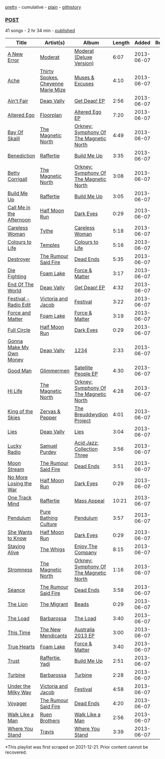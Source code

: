 [pretty](/playlists/pretty/1OhJNFdK6FhLToiHmx7abI.md) - cumulative - [plain](/playlists/plain/1OhJNFdK6FhLToiHmx7abI) - [githistory](https://github.githistory.xyz/mackorone/spotify-playlist-archive/blob/main/playlists/plain/1OhJNFdK6FhLToiHmx7abI)

### [POST](https://open.spotify.com/playlist/1OhJNFdK6FhLToiHmx7abI)

> 

41 songs - 2 hr 34 min - [published](https://open.spotify.com/playlist/0Ib4iIXyKrveWODgQinaSO)

| Title | Artist(s) | Album | Length | Added | Removed |
|---|---|---|---|---|---|
| [A New Error](https://open.spotify.com/track/6OGRM4MAOlyOdhHuX0OJ6P) | [Moderat](https://open.spotify.com/artist/2exkZbmNqMKnT8LRWuxWgy) | [Moderat \(Deluxe Version\)](https://open.spotify.com/album/1FAgdEJ056QYPVEP755mE3) | 6:07 | 2013-06-07 |  |
| [Ache](https://open.spotify.com/track/0ycyU8f8WI928fIWSqLKlg) | [Thirty Spokes](https://open.spotify.com/artist/1tqNyTGvpObEZe7mrNfSf9), [Cheyenne Marie Mize](https://open.spotify.com/artist/5GqSLrKrvXqNQEjJfEYyg3) | [Muses & Excuses](https://open.spotify.com/album/6BbGsH9dwF9BZFxrEDg6xA) | 4:10 | 2013-06-07 |  |
| [Ain't Fair](https://open.spotify.com/track/5HGGY6h7dPTx7377cpsOZy) | [Deap Vally](https://open.spotify.com/artist/1NsvfeRzexfHjhUGqWrULl) | [Get Deap! EP](https://open.spotify.com/album/2xMmN0zsiGvG6M847oIPyn) | 2:56 | 2013-06-07 |  |
| [Altered Ego](https://open.spotify.com/track/2PLrNMZfxoe799PYCMir7u) | [Floorplan](https://open.spotify.com/artist/0RBnTX5xoVa1bDYt9Qbies) | [Altered Ego EP](https://open.spotify.com/album/4fbg1vlZ3XeFc1lfTfNYfb) | 7:20 | 2013-06-07 |  |
| [Bay Of Skaill](https://open.spotify.com/track/1wU8wVNHj6dLThLtzF0B90) | [The Magnetic North](https://open.spotify.com/artist/7kDENNLAOgnizz0fgUB6PX) | [Orkney: Symphony Of The Magnetic North](https://open.spotify.com/album/2sO3ITzbEmALfoRLTQOhQk) | 4:49 | 2013-06-07 |  |
| [Benediction](https://open.spotify.com/track/1fQcNoxSkB8jZn3fbSZd24) | [Raffertie](https://open.spotify.com/artist/5UExdZdyiChMTvMm0nATlp) | [Build Me Up](https://open.spotify.com/album/7d6F3wNa6UqrsPHE0YPrV4) | 3:35 | 2013-06-07 |  |
| [Betty Corrigall](https://open.spotify.com/track/2hqlTy6qjYfIyEav2Bts5C) | [The Magnetic North](https://open.spotify.com/artist/7kDENNLAOgnizz0fgUB6PX) | [Orkney: Symphony Of The Magnetic North](https://open.spotify.com/album/2sO3ITzbEmALfoRLTQOhQk) | 3:08 | 2013-06-07 |  |
| [Build Me Up](https://open.spotify.com/track/7ztgoEN6prk2CRZcZ8fACR) | [Raffertie](https://open.spotify.com/artist/5UExdZdyiChMTvMm0nATlp) | [Build Me Up](https://open.spotify.com/album/7d6F3wNa6UqrsPHE0YPrV4) | 3:05 | 2013-06-07 |  |
| [Call Me in the Afternoon](https://open.spotify.com/track/6MYM316fEnoXjG93Ga3l1L) | [Half Moon Run](https://open.spotify.com/artist/3ceQN2NVlLg1hgTzljDE4n) | [Dark Eyes](https://open.spotify.com/album/61f3wyDLcmz4Red83KWaAG) | 0:29 | 2013-06-07 |  |
| [Careless Woman](https://open.spotify.com/track/2NKefbyaKdUVCYJLAlaw50) | [Tythe](https://open.spotify.com/artist/3iul5MO9XpmV7E2G9uVoER) | [Careless Woman](https://open.spotify.com/album/4x6OM54B2dPWbj5r4iYot3) | 5:18 | 2013-06-07 |  |
| [Colours to Life](https://open.spotify.com/track/5NM5JuRUbMH5pNf82o6UZ7) | [Temples](https://open.spotify.com/artist/4ogwGU9VPWrnVBs1GEwZVV) | [Colours to Life](https://open.spotify.com/album/3BHnYX23pp5jReGw1AGwLr) | 5:16 | 2013-06-07 |  |
| [Destroyer](https://open.spotify.com/track/48nTLbUtQ0Csvyr6Rscyt2) | [The Rumour Said Fire](https://open.spotify.com/artist/6WwzrdpJKQcGbMpHJfSTWj) | [Dead Ends](https://open.spotify.com/album/7zaQnKMpvdFcuSFBBY6qnr) | 5:35 | 2013-06-07 |  |
| [Die Fighting](https://open.spotify.com/track/2CdKvgNRJNJW9GUNnYJjUm) | [Foam Lake](https://open.spotify.com/artist/4fdfzUkkOlbqlVZ4eJYfGw) | [Force & Matter](https://open.spotify.com/album/5SpDOeXUwACtQVpvBjGxN9) | 3:17 | 2013-06-07 |  |
| [End Of The World](https://open.spotify.com/track/7xJVgULr1O0ZESSP7Mtz4l) | [Deap Vally](https://open.spotify.com/artist/1NsvfeRzexfHjhUGqWrULl) | [Get Deap! EP](https://open.spotify.com/album/2xMmN0zsiGvG6M847oIPyn) | 4:32 | 2013-06-07 |  |
| [Festival \- Radio Edit](https://open.spotify.com/track/7Dtl25EYWPTXeRDUvEOJUP) | [Victoria and Jacob](https://open.spotify.com/artist/6ws4rEil3pTlEKQL6hdUMt) | [Festival](https://open.spotify.com/album/6QtABY6mqxKeE4SCsTGeER) | 3:22 | 2013-06-07 |  |
| [Force and Matter](https://open.spotify.com/track/1TlLslThkHEYRv0El6yJgS) | [Foam Lake](https://open.spotify.com/artist/4fdfzUkkOlbqlVZ4eJYfGw) | [Force & Matter](https://open.spotify.com/album/5SpDOeXUwACtQVpvBjGxN9) | 3:19 | 2013-06-07 |  |
| [Full Circle](https://open.spotify.com/track/682Yji3o5swGYXNUOIl5Ah) | [Half Moon Run](https://open.spotify.com/artist/3ceQN2NVlLg1hgTzljDE4n) | [Dark Eyes](https://open.spotify.com/album/61f3wyDLcmz4Red83KWaAG) | 0:29 | 2013-06-07 |  |
| [Gonna Make My Own Money](https://open.spotify.com/track/51Iu8MoVeHIbGv69yk7vha) | [Deap Vally](https://open.spotify.com/artist/1NsvfeRzexfHjhUGqWrULl) | [1234](https://open.spotify.com/album/2gSpNhhfB6XUz5SsxquEln) | 2:33 | 2013-06-07 |  |
| [Good Man](https://open.spotify.com/track/14F0wusOUa115ZKxzDSExM) | [Glimmermen](https://open.spotify.com/artist/3WZv5ZbjwmA8Crda1tNqFF) | [Satellite People EP](https://open.spotify.com/album/5o6ega0gitnhkYCcTzzuZe) | 4:30 | 2013-06-07 |  |
| [Hi Life](https://open.spotify.com/track/3HOeCVPb0C9jRCvSNa1ZS7) | [The Magnetic North](https://open.spotify.com/artist/7kDENNLAOgnizz0fgUB6PX) | [Orkney: Symphony Of The Magnetic North](https://open.spotify.com/album/2sO3ITzbEmALfoRLTQOhQk) | 4:28 | 2013-06-07 |  |
| [King of the Skies](https://open.spotify.com/track/39stxXWaixIA5u3jFDLVox) | [Zervas & Pepper](https://open.spotify.com/artist/2lFC8l5L6rI3pFIUMYqgBa) | [The Breuddwydion Project](https://open.spotify.com/album/6lyqkpobKPFDjAYvrMZ435) | 4:01 | 2013-06-07 |  |
| [Lies](https://open.spotify.com/track/7tKvXqCJAtNlwVXuj9hnac) | [Deap Vally](https://open.spotify.com/artist/1NsvfeRzexfHjhUGqWrULl) | [Lies](https://open.spotify.com/album/7Dt4a2UhLjFPMWCJZsSPgt) | 3:04 | 2013-06-07 |  |
| [Lucky Radio](https://open.spotify.com/track/4r2ICJBwicAMvjWVzaRa2B) | [Samuel Purdey](https://open.spotify.com/artist/091X0cjQWH2gYl5ky87kQB) | [Acid Jazz: Collection Three](https://open.spotify.com/album/3B43xFkukDCqxcqqD0dfKQ) | 3:56 | 2013-06-07 |  |
| [Moon Stream](https://open.spotify.com/track/0rg3MVdNOsWrT4lzbhKaYl) | [The Rumour Said Fire](https://open.spotify.com/artist/6WwzrdpJKQcGbMpHJfSTWj) | [Dead Ends](https://open.spotify.com/album/7zaQnKMpvdFcuSFBBY6qnr) | 3:51 | 2013-06-07 |  |
| [No More Losing the War](https://open.spotify.com/track/30JU9jFQmoLzoiCNxoTAeE) | [Half Moon Run](https://open.spotify.com/artist/3ceQN2NVlLg1hgTzljDE4n) | [Dark Eyes](https://open.spotify.com/album/61f3wyDLcmz4Red83KWaAG) | 0:29 | 2013-06-07 |  |
| [One Track Mind](https://open.spotify.com/track/28NH3wEdeOhOdujr4Rk2EL) | [Raffertie](https://open.spotify.com/artist/5UExdZdyiChMTvMm0nATlp) | [Mass Appeal](https://open.spotify.com/album/0vJyIE3HSa2hcS46AIw7dp) | 10:21 | 2013-06-07 |  |
| [Pendulum](https://open.spotify.com/track/3h5mswXA3LSBIybgL30uYA) | [Pure Bathing Culture](https://open.spotify.com/artist/4WrK3qZXMjfwl0dQj09QSD) | [Pendulum](https://open.spotify.com/album/2xem2ryzvfyF8NeWVWmUfn) | 3:57 | 2013-06-07 |  |
| [She Wants to Know](https://open.spotify.com/track/67yKn8Ouxo6nVQND5CyIJe) | [Half Moon Run](https://open.spotify.com/artist/3ceQN2NVlLg1hgTzljDE4n) | [Dark Eyes](https://open.spotify.com/album/61f3wyDLcmz4Red83KWaAG) | 0:29 | 2013-06-07 |  |
| [Staying Alive](https://open.spotify.com/track/1n5Vpe4BjOXdjJExGBfzsL) | [The Whigs](https://open.spotify.com/artist/62gHwaZEtHenaB124IuOW8) | [Enjoy The Company](https://open.spotify.com/album/2GiP4Rl8UkIUuMVfSr6cD4) | 8:15 | 2013-06-07 |  |
| [Stromness](https://open.spotify.com/track/0OCXV3HaicYzlJnkynMnon) | [The Magnetic North](https://open.spotify.com/artist/7kDENNLAOgnizz0fgUB6PX) | [Orkney: Symphony Of The Magnetic North](https://open.spotify.com/album/2sO3ITzbEmALfoRLTQOhQk) | 1:16 | 2013-06-07 |  |
| [Séance](https://open.spotify.com/track/5RvRLNEVyYXEvKPsHsnf51) | [The Rumour Said Fire](https://open.spotify.com/artist/6WwzrdpJKQcGbMpHJfSTWj) | [Dead Ends](https://open.spotify.com/album/7zaQnKMpvdFcuSFBBY6qnr) | 3:58 | 2013-06-07 |  |
| [The Lion](https://open.spotify.com/track/4KSWqcLeYmnbzHjTCe39NK) | [The Migrant](https://open.spotify.com/artist/13hjZzAush5gyfkSNWDdCd) | [Beads](https://open.spotify.com/album/4QXQtk2tTC3iaZJTytMDga) | 0:29 | 2013-06-07 |  |
| [The Load](https://open.spotify.com/track/626LHjvlbmTNrpwS9wcyLa) | [Barbarossa](https://open.spotify.com/artist/2P9E82N4cW2AmY2IXjq0C2) | [The Load](https://open.spotify.com/album/7xCJjAjqOWauW5TLe6t9jz) | 3:40 | 2013-06-07 |  |
| [This Time](https://open.spotify.com/track/1DFf22wAhURrEt5boeKYkf) | [The New Mendicants](https://open.spotify.com/artist/5x3OulmmMZoHdhOoQaNyP5) | [Australia 2013 EP](https://open.spotify.com/album/7vyi0Q11N3dKNm3vUERkLy) | 3:00 | 2013-06-07 |  |
| [True Hearts](https://open.spotify.com/track/57B5lp7kSs3ygoD4MYnkS2) | [Foam Lake](https://open.spotify.com/artist/4fdfzUkkOlbqlVZ4eJYfGw) | [Force & Matter](https://open.spotify.com/album/5SpDOeXUwACtQVpvBjGxN9) | 3:40 | 2013-06-07 |  |
| [Trust](https://open.spotify.com/track/1iTi7DFpSstJ5nRB66FAni) | [Raffertie](https://open.spotify.com/artist/5UExdZdyiChMTvMm0nATlp), [Yadi](https://open.spotify.com/artist/07MxlqJkTQAH8jHkTLii9l) | [Build Me Up](https://open.spotify.com/album/7d6F3wNa6UqrsPHE0YPrV4) | 2:51 | 2013-06-07 |  |
| [Turbine](https://open.spotify.com/track/6XO0Irn7ugSSj1DxnHaOkS) | [Barbarossa](https://open.spotify.com/artist/2P9E82N4cW2AmY2IXjq0C2) | [Turbine](https://open.spotify.com/album/3sCTzhAmcEyAb3BeeUlv8H) | 2:28 | 2013-06-07 |  |
| [Under the Milky Way](https://open.spotify.com/track/0dE6U4E1rjuEWsLKDDvnzO) | [Victoria and Jacob](https://open.spotify.com/artist/6ws4rEil3pTlEKQL6hdUMt) | [Festival](https://open.spotify.com/album/6QtABY6mqxKeE4SCsTGeER) | 4:58 | 2013-06-07 |  |
| [Voyager](https://open.spotify.com/track/2JZvDnlpgaX5cGT0Vkudxm) | [The Rumour Said Fire](https://open.spotify.com/artist/6WwzrdpJKQcGbMpHJfSTWj) | [Dead Ends](https://open.spotify.com/album/7zaQnKMpvdFcuSFBBY6qnr) | 4:20 | 2013-06-07 |  |
| [Walk Like a Man](https://open.spotify.com/track/5zidCUXDcTKvhZ1rP4kXxB) | [Ruen Brothers](https://open.spotify.com/artist/0CBu2ZuF5503TaauGVk1Go) | [Walk Like a Man](https://open.spotify.com/album/4Jja9rbZDgUGKdsDNoJ3hE) | 2:56 | 2013-06-07 |  |
| [Where You Stand](https://open.spotify.com/track/3mWtzp2d7ziEVnfVikhiTg) | [Travis](https://open.spotify.com/artist/3bUwxJgNakzYKkqAVgZLlh) | [Where You Stand](https://open.spotify.com/album/46d9t2D3hgNQRSeZGD6C13) | 3:39 | 2013-06-07 |  |

\*This playlist was first scraped on 2021-12-21. Prior content cannot be recovered.
